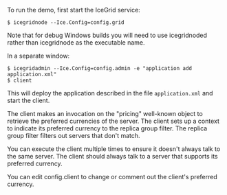 To run the demo, first start the IceGrid service:
```
$ icegridnode --Ice.Config=config.grid
```
Note that for debug Windows builds you will need to use icegridnoded
rather than icegridnode as the executable name.

In a separate window:
```
$ icegridadmin --Ice.Config=config.admin -e "application add application.xml"
$ client
```
This will deploy the application described in the file
`application.xml` and start the client.

The client makes an invocation on the "pricing" well-known object to
retrieve the preferred currencies of the server. The client sets up a
context to indicate its preferred currency to the replica group
filter. The replica group filter filters out servers that don't match.

You can execute the client multiple times to ensure it doesn't always
talk to the same server. The client should always talk to a server
that supports its preferred currency.

You can edit config.client to change or comment out the client's
preferred currency.
